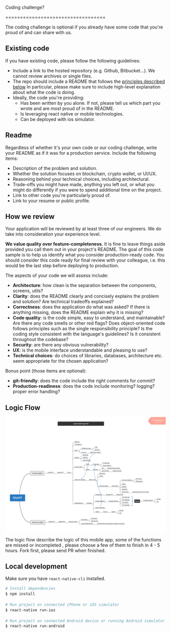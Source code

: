 Coding challenge?

==================================

The coding challenge is optional if you already have some code that you're proud of and can share with us.

Existing code
-------------

If you have existing code, please follow the following guidelines:

* Include a link to the hosted repository (e.g. Github, Bitbucket...). We cannot review archives or single files.
* The repo should include a README that follows the [principles described below](#readme) In particular, please make sure to include high-level explanation about what the code is doing.
* Ideally, the code you're providing:
  * Has been written by you alone. If not, please tell us which part you wrote and are most proud of in the README.
  * Is leveraging react native or mobile technologies.
  * Can be deployed with ios simulator.

Readme
------

Regardless of whether it's your own code or our coding challenge, write your README as if it was for a production service. Include the following items:

* Description of the problem and solution.
* Whether the solution focuses on blockchain, crypto wallet, or UI/UX.
* Reasoning behind your technical choices, including architectural. 
* Trade-offs you might have made, anything you left out, or what you might do differently if you were to spend additional time on the project.
* Link to other code you're particularly proud of.
* Link to your resume or public profile.

How we review
-------------

Your application will be reviewed by at least three of our engineers. We do take into consideration your experience level.

**We value quality over feature-completeness**. It is fine to leave things aside provided you call them out in your project's README. The goal of this code sample is to help us identify what you consider production-ready code. You should consider this code ready for final review with your colleague, i.e. this would be the last step before deploying to production.

The aspects of your code we will assess include:

* **Architecture**: how clean is the separation between the components, screens, utils?
* **Clarity**: does the README clearly and concisely explains the problem and solution? Are technical tradeoffs explained?
* **Correctness**: does the application do what was asked? If there is anything missing, does the README explain why it is missing?
* **Code quality**: is the code simple, easy to understand, and maintainable?  Are there any code smells or other red flags? Does object-oriented code follows principles such as the single responsibility principle? Is the coding style consistent with the language's guidelines? Is it consistent throughout the codebase?
* **Security**: are there any obvious vulnerability?
* **UX**: is the mobile interface understandable and pleasing to use?
* **Technical choices**: do choices of libraries, databases, architecture etc. seem appropriate for the chosen application?

Bonus point (those items are optional):

* **git-friendly**: does the code include the right comments for commit? 
* **Production-readiness**: does the code include monitoring? logging? proper error handling?


Logic Flow
-------------

![](https://raw.githubusercontent.com/Unity-Labs-Development/React-Native-app-demo/master/assets/rnapp.png)

The logic flow describe the logic of this mobile app, some of the functions are missed or incompleted , please choose a few of them to finish in 4 - 5 hours. Fork first, please send PR when finished.


## Local development

Make sure you have `react-native-cli` installed.

```bash
# Install dependencies
$ npm install

# Run project on connected iPhone or iOS simulator
$ react-native run-ios

# Run project on connected Android device or running Android simulator
$ react-native run-android
```